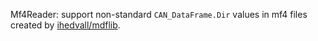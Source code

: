 Mf4Reader: support non-standard `CAN_DataFrame.Dir` values in mf4 files created by [ihedvall/mdflib](https://github.com/ihedvall/mdflib).
